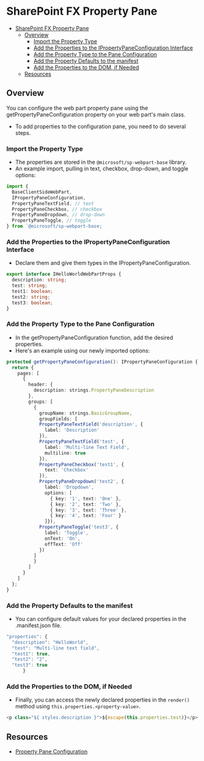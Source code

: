 # SharePoint FX Property Pane

- [SharePoint FX Property Pane](#sharepoint-fx-property-pane)
  - [Overview](#overview)
    - [Import the Property Type](#import-the-property-type)
    - [Add the Properties to the IPropertyPaneConfiguration Interface](#add-the-properties-to-the-ipropertypaneconfiguration-interface)
    - [Add the Property Type to the Pane Configuration](#add-the-property-type-to-the-pane-configuration)
    - [Add the Property Defaults to the manifest](#add-the-property-defaults-to-the-manifest)
    - [Add the Properties to the DOM, if Needed](#add-the-properties-to-the-dom-if-needed)
  - [Resources](#resources)

## Overview

You can configure the web part property pane using the getPropertyPaneConfiguration property on your web part's main class.

- To add properties to the configuration pane, you need to do several steps.

### Import the Property Type

- The properties are stored in the `@microsoft/sp-webpart-base` library.
- An example import, pulling in text, checkbox, drop-down, and toggle options:

```typescript
import {
  BaseClientSideWebPart,
  IPropertyPaneConfiguration,
  PropertyPaneTextField, // text
  PropertyPaneCheckbox, // checkbox
  PropertyPaneDropdown, // drop-down
  PropertyPaneToggle, // toggle
} from `@microsoft/sp-webpart-base;
```

### Add the Properties to the IPropertyPaneConfiguration Interface

- Declare them and give them types in the IPropertyPaneConfiguration.

```typescript
export interface IHelloWorldWebPartProps {
  description: string;
  test: string;
  test1: boolean;
  test2: string;
  test3: boolean;
}
```

### Add the Property Type to the Pane Configuration

- In the getPropertyPaneConfiguration function, add the desired properties.
- Here's an example using our newly imported options:

```typescript
protected getPropertyPaneConfiguration(): IPropertyPaneConfiguration {
  return {
    pages: [
      {
        header: {
          description: strings.PropertyPaneDescription
        },
        groups: [
          {
            groupName: strings.BasicGroupName,
            groupFields: [
            PropertyPaneTextField('description', {
              label: 'Description'
            }),
            PropertyPaneTextField('test', {
              label: 'Multi-line Text Field',
              multiline: true
            }),
            PropertyPaneCheckbox('test1', {
              text: 'Checkbox'
            }),
            PropertyPaneDropdown('test2', {
              label: 'Dropdown',
              options: [
                { key: '1', text: 'One' },
                { key: '2', text: 'Two' },
                { key: '3', text: 'Three' },
                { key: '4', text: 'Four' }
              ]}),
            PropertyPaneToggle('test3', {
              label: 'Toggle',
              onText: 'On',
              offText: 'Off'
            })
          ]
          }
        ]
      }
    ]
  };
}
```

### Add the Property Defaults to the manifest

- You can configure default values for your declared properties in the <main-class>.manifest.json file.

```typescript
"properties": {
  "description": "HelloWorld",
  "test": "Multi-line text field",
  "test1": true,
  "test2": "2",
  "test3": true
      }
```

### Add the Properties to the DOM, if Needed

- Finally, you can access the newly declared properties in the `render()` method using `this.properties.<property-value>`.

```typescript
<p class="${ styles.description }">${escape(this.properties.test)}</p>
```

## Resources

- [Property Pane Configuration](https://docs.microsoft.com/en-us/sharepoint/dev/spfx/web-parts/basics/integrate-with-property-pane)
